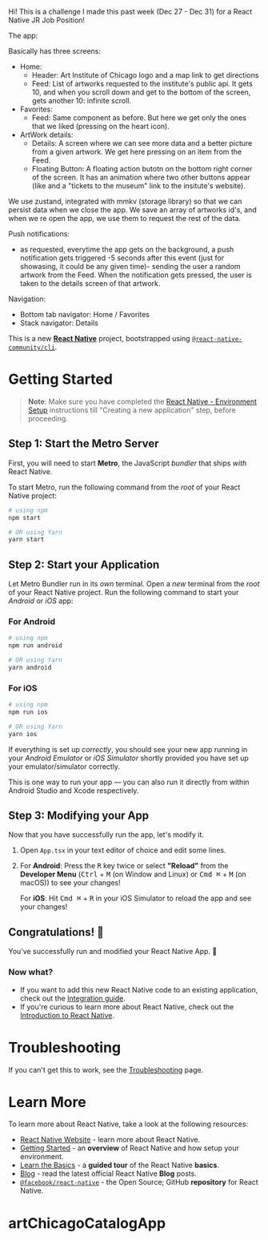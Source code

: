 Hi! This is a challenge I made this past week (Dec 27 - Dec 31) for a React Native JR Job Position!

The app:

Basically has three screens:
- Home:
   - Header: Art Institute of Chicago logo and a map link to get directions
   - Feed: List of artworks requested to the institute's public api. It gets 10, and when you scroll down and get to the bottom of the screen, gets another 10: infinite scroll.
- Favorites:
   - Feed: Same component as before. But here we get only the ones that we liked (pressing on the heart icon).
- ArtWork details:
   - Details: A screen where we can see more data and a better picture from a given artwork. We get here pressing on an item from the Feed.
   - Floating Button: A floating action butotn on the bottom right corner of the screen. It has an animation where two other buttons appear (like and a "tickets to the museum" link to the insitute's website).

We use zustand, integrated with mmkv (storage library) so that we can persist data when we close the app. We save an array of artworks id's, and when we re open the app, we use them to request the rest of the data.

Push notifications:
- as requested, everytime the app gets on the background, a push notification gets triggered -5 seconds after this event (just for showasing, it could be any given time)- sending the user a random artwork from the Feed. When the notification gets pressed, the user is taken to the details screen of that artwork.

Navigation:
- Bottom tab navigator: Home / Favorites
- Stack navigator: Details



This is a new [**React Native**](https://reactnative.dev) project, bootstrapped using [`@react-native-community/cli`](https://github.com/react-native-community/cli).

# Getting Started

>**Note**: Make sure you have completed the [React Native - Environment Setup](https://reactnative.dev/docs/environment-setup) instructions till "Creating a new application" step, before proceeding.

## Step 1: Start the Metro Server

First, you will need to start **Metro**, the JavaScript _bundler_ that ships _with_ React Native.

To start Metro, run the following command from the _root_ of your React Native project:

```bash
# using npm
npm start

# OR using Yarn
yarn start
```

## Step 2: Start your Application

Let Metro Bundler run in its _own_ terminal. Open a _new_ terminal from the _root_ of your React Native project. Run the following command to start your _Android_ or _iOS_ app:

### For Android

```bash
# using npm
npm run android

# OR using Yarn
yarn android
```

### For iOS

```bash
# using npm
npm run ios

# OR using Yarn
yarn ios
```

If everything is set up _correctly_, you should see your new app running in your _Android Emulator_ or _iOS Simulator_ shortly provided you have set up your emulator/simulator correctly.

This is one way to run your app — you can also run it directly from within Android Studio and Xcode respectively.

## Step 3: Modifying your App

Now that you have successfully run the app, let's modify it.

1. Open `App.tsx` in your text editor of choice and edit some lines.
2. For **Android**: Press the <kbd>R</kbd> key twice or select **"Reload"** from the **Developer Menu** (<kbd>Ctrl</kbd> + <kbd>M</kbd> (on Window and Linux) or <kbd>Cmd ⌘</kbd> + <kbd>M</kbd> (on macOS)) to see your changes!

   For **iOS**: Hit <kbd>Cmd ⌘</kbd> + <kbd>R</kbd> in your iOS Simulator to reload the app and see your changes!

## Congratulations! :tada:

You've successfully run and modified your React Native App. :partying_face:

### Now what?

- If you want to add this new React Native code to an existing application, check out the [Integration guide](https://reactnative.dev/docs/integration-with-existing-apps).
- If you're curious to learn more about React Native, check out the [Introduction to React Native](https://reactnative.dev/docs/getting-started).

# Troubleshooting

If you can't get this to work, see the [Troubleshooting](https://reactnative.dev/docs/troubleshooting) page.

# Learn More

To learn more about React Native, take a look at the following resources:

- [React Native Website](https://reactnative.dev) - learn more about React Native.
- [Getting Started](https://reactnative.dev/docs/environment-setup) - an **overview** of React Native and how setup your environment.
- [Learn the Basics](https://reactnative.dev/docs/getting-started) - a **guided tour** of the React Native **basics**.
- [Blog](https://reactnative.dev/blog) - read the latest official React Native **Blog** posts.
- [`@facebook/react-native`](https://github.com/facebook/react-native) - the Open Source; GitHub **repository** for React Native.
# artChicagoCatalogApp
